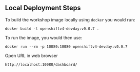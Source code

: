 Local Deployment Steps
----------------------

To build the workshop image locally using `docker` you would run:
```
docker build -t openshiftv4-devday:v0.0.7 .
```

To run the image, you would then use:

```
docker run --rm -p 10080:10080 openshiftv4-devday:v0.0.7
```

Open URL in web browser

```
http://localhost:10080/dashboard/
```